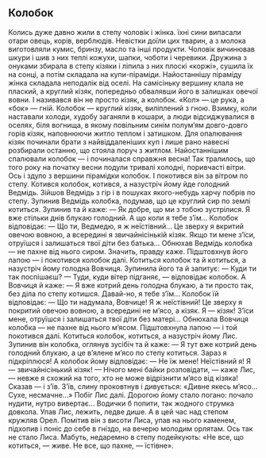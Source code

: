 ## Колобок

Колись дуже давно жили в степу чоловік і жінка. їхні сини випасали отари овець, корів, верблюдів. Невістки доїли цих тварин, а з молока виготовляли кумис, бринзу, масло та інші продукти. Чоловік вичинював шкури і шив з них теплі кожухи, шапки, чоботи і черевики. Дружина з онуками збирала в степу кізяки і ліпила з них плоскі «коржі», сушила їх на сонці, а потім складала на купи-піраміди.
Найостаннішу піраміду жінка складала неподалік від оселі. На самісіньку вершину клала не плаский, а круглий кізяк, попередньо обвалявши його в залишках овечої вовни. І називався він не просто кізяк, а колобок. «Кол» — це рука, а «бок» — гній. Колобок — круглий кізяк, виліплений з гною.
Взимку, коли наставали холоди, худобу заганяли в кошари, а люди відсиджувалися в оселях, біля вогнища, в якому повільним синім полум’ям довго-довго горів кізяк, наповнюючи житло теплом і затишком.
Для опалювання кізяк починали брати з найвіддаленіших куп і лише рано навесні розбирали останню, що стояла поруч з житлом. Найостаннішим спалювали колобок — і починалася справжня весна!
Так тралилось, що того року на початку весни подули тривалі холодні, поривчасті вітри. Ось і здуло з вершини пірамідки колобок. І покотився він за вітром по степу. Котився колобок, котився, а назустріч йому йде голодний Ведмідь. Зійшов Ведмідь з гір і в пошуках якого-небудь харчу побрів по степу. Зупинив Ведмідь колобка, подумав, що це круглий сир по землі котиться. Зупинив та й каже:
— Як добре, що ми з тобою зустрілися. Я вже стільки днів блукаю голодний. А що коли я тебе з’їм...
Колобок відповідає:
— Що ти, Ведмедю, я ж неїстівний... Це зверху я вкритий овечою вовною, а всередині я звичайнісінькій кізяк. Якщо ти мене з’їси, отруїшся і залишаться твої діти без батька...
Обнюхав Ведмідь колобка — не пахне від нього сиром. Значить, правду каже. Підштовхнув його лапою — і покотився колобок далі.
Котиться колобок та й котиться, а назустріч йому голодна Вовчиця. Зупинила його та й запитує:
— Куди ти так поспішаєш?
— Туди, куди вітер підганяє, — відповідає колобок.
А Вовчиця й каже:
— Я вже котрий день голодна блукаю, а ти просто так, без діла по степу котишся. Давай-но, я тебе з’їм...
Колобок їй відповідає:
— Що ти надумала, Вовчице! Я ж неїстівний! Це зверху я покритий овечою вовною, а всередині не м’ясо, а кізяк. Я — кізяк! З’їси мене, отруїшся і залишаться твої діти без матері...
Обнюхала Вовчиця колобка — не пахне від нього м’ясом. Підштовхнула лапою — і той покотився далі.
Котиться колобок, котиться, а назустріч йому Лис. Зупинив він колобка, оглянув зусібіч та й каже:
— Я тут вже котрий день голодний блукаю, а це в’ялене м’ясо по степу котиться. Зараз я підкріплюся!
А колобок йому відповідає:
— Не їж мене! Неїстівний я! Я — звичайнісінький кізяк!
— Нічого мені байки розповідати, — каже Лис, — невже я схожий на того, хто не може відрізнити м’ясо від кізяка!
Сказав — і з’їв. З’їв, слину проковтнув і дивується: «Дивне якесь м’ясо... Сухе, несмачне...»
Побіг Лис далі. Дорогою йому стало погано: почало нудити, нутро вивертає... Водички б попити, так жодного струмка довкола. Упав Лис, лежить, ледве дише. А в цей час над степом кружляв Орел. Помітив він з висоти Лиса, упав на нього каменем, підхопив і поніс до себе в гніздо, на вечерю молодим орлятам. Ось так не стало Лиса.
Мабуть, недаремно в степу подейкують: «Не все, що котиться, — живе. Не все, що пахне, — їстівне».
